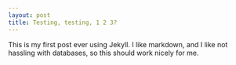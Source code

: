 ```yaml
---
layout: post
title: Testing, testing, 1 2 3?
---
```


This is my first post ever using Jekyll. I like markdown, and I like not hassling with databases, so this should work nicely for me.
